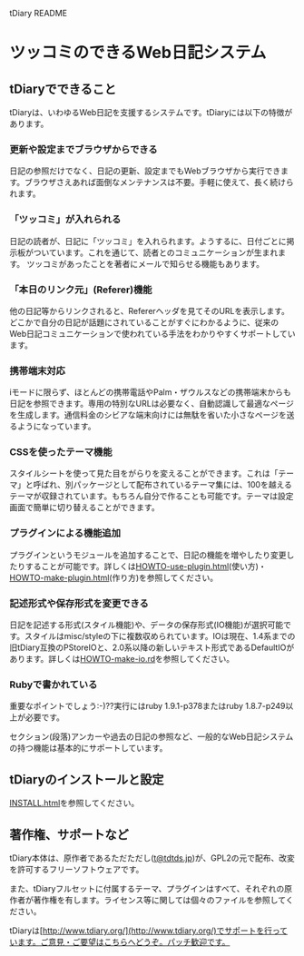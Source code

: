 tDiary README
   
ツッコミのできるWeb日記システム
=================

tDiaryでできること
------------

tDiaryは、いわゆるWeb日記を支援するシステムです。tDiaryには以下の特徴があります。

### 更新や設定までブラウザからできる

日記の参照だけでなく、日記の更新、設定までもWebブラウザから実行できます。ブラウザさえあれば面倒なメンテナンスは不要。手軽に使えて、長く続けられます。

### 「ツッコミ」が入れられる

日記の読者が、日記に「ツッコミ」を入れられます。ようするに、日付ごとに掲示板がついています。これを通じて、読者とのコミュニケーションが生まれます。 ツッコミがあったことを著者にメールで知らせる機能もあります。

### 「本日のリンク元」(Referer)機能

他の日記等からリンクされると、Refererヘッダを見てそのURLを表示します。どこかで自分の日記が話題にされていることがすぐにわかるように、従来のWeb日記コミュニケーションで使われている手法をわかりやすくサポートしています。

### 携帯端末対応

iモードに限らず、ほとんどの携帯電話やPalm・ザウルスなどの携帯端末からも日記を参照できます。専用の特別なURLは必要なく、自動認識して最適なページを生成します。通信料金のシビアな端末向けには無駄を省いた小さなページを送るようになっています。

### CSSを使ったテーマ機能

スタイルシートを使って見た目をがらりを変えることができます。これは「テーマ」と呼ばれ、別パッケージとして配布されているテーマ集には、100を越えるテーマが収録されています。もちろん自分で作ることも可能です。テーマは設定画面で簡単に切り替えることができます。

### プラグインによる機能追加

プラグインというモジュールを追加することで、日記の機能を増やしたり変更したりすることが可能です。詳しくは[HOWTO-use-plugin.html](HOWTO-use-plugin.html)(使い方)・[HOWTO-make-plugin.html](HOWTO-make-plugin.html)(作り方)を参照してください。

### 記述形式や保存形式を変更できる

日記を記述する形式(スタイル機能)や、データの保存形式(IO機能)が選択可能です。スタイルはmisc/styleの下に複数収められています。IOは現在、1.4系までの旧tDiary互換のPStoreIOと、2.0系以降の新しいテキスト形式であるDefaultIOがあります。詳しくは[HOWTO-make-io.rd](HOWTO-make-io.rd)を参照してください。

### Rubyで書かれている

重要なポイントでしょう:-)??実行にはruby 1.9.1-p378またはruby 1.8.7-p249以上が必要です。

セクション(段落)アンカーや過去の日記の参照など、一般的なWeb日記システムの持つ機能は基本的にサポートしています。

tDiaryのインストールと設定
----------------

[INSTALL.html](INSTALL.html)を参照してください。

著作権、サポートなど
----------

tDiary本体は、原作者であるただただし(t@tdtds.jp)が、GPL2の元で配布、改変を許可するフリーソフトウェアです。

また、tDiaryフルセットに付属するテーマ、プラグインはすべて、それぞれの原作者が著作権を有します。ライセンス等に関しては個々のファイルを参照してください。

tDiaryは[http://www.tdiary.org/](http://www.tdiary.org/)でサポートを行っています。ご意見・ご要望はこちらへどうぞ。パッチ歓迎です。

